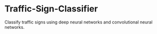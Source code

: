 # Traffic-Sign-Classifier

Classify traffic signs using deep neural networks and convolutional neural networks.

